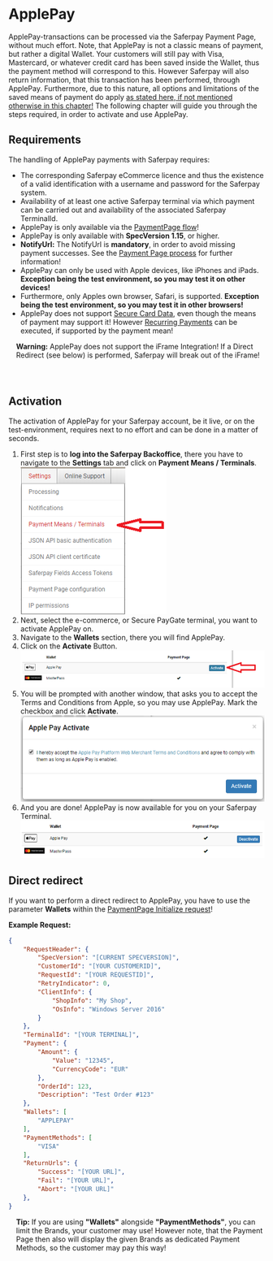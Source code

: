 # ApplePay

ApplePay-transactions can be processed via the Saferpay Payment Page, without much effort. Note, that ApplePay is not a classic means of payment, but rather a digital Wallet. Your customers will still pay with Visa, Mastercard, or whatever credit card has been saved inside the Wallet, thus the payment method will correspond to this. However Saferpay will also return information, that this transaction has been performed, through ApplePay. Furthermore, due to this nature, all options and limitations of the saved means of payment do apply [as stated here, if not mentioned otherwise in this chapter!](index.html#pm-functions)
The following chapter will guide you through the steps required, in order to activate and use ApplePay.

## <a name="ppal-requirement"></a> Requirements

The handling of ApplePay payments with Saferpay requires:

* The corresponding Saferpay eCommerce licence and thus the existence of a valid identification with a username and password for the Saferpay system.
* Availability of at least one active Saferpay terminal via which payment can be carried out and availability of the associated Saferpay TerminalId.
* ApplePay is only available via the [PaymentPage flow](Integration_PP.html)!
* ApplePay is only available with **SpecVersion 1.15**, or higher.
* **NotifyUrl:** The NotifyUrl is **mandatory**, in order to avoid missing payment successes. See the <a href="Integration_PP.html">Payment Page process</a> for further information!
* ApplePay can only be used with Apple devices, like iPhones and iPads. <strong>Exception being the test environment, so you may test it on other devices!</strong>
* Furthermore, only Apples own browser, Safari, is supported. <strong>Exception being the test environment, so you may test it in other browsers!</strong>
* ApplePay does not support [Secure Card Data](scd.html), even though the means of payment may support it! However [Recurring Payments](recurring.html) can be executed, if supported by the payment mean!

<div class="danger" style="min-height: 75px;">
  <span class="glyphicon glyphicon-remove-sign" style="color: rgb(224, 122, 105);font-size: 55px;height: 75px;float: left;margin-right: 15px;margin-top: 0px;"></span>
  <p><strong>Warning:</strong> ApplePay does not support the iFrame Integration! If a Direct Redirect (see below) is performed, Saferpay will break out of the iFrame!</p>
</div>

## <a name="apple-activation"></a> Activation

The activation of ApplePay for your Saferpay account, be it live, or on the test-environment, requires next to no effort and can be done in a matter of seconds.

1. First step is to **log into the Saferpay Backoffice**, there you have to navigate to the **Settings** tab and click on **Payment Means / Terminals**.
<br />![alt text](https://raw.githubusercontent.com/saferpay/sndbx/master/images/applepayBO1.png "ApplePay inside the Saferpay Backoffice")
2. Next, select the e-commerce, or Secure PayGate terminal, you want to activate ApplePay on. 
3. Navigate to the **Wallets** section, there you will find ApplePay.
4. Click on the **Activate** Button.
![alt text](https://raw.githubusercontent.com/saferpay/sndbx/master/images/applepayBO2.png "ApplePay inside the Saferpay Backoffice")
5. You will be prompted with another window, that asks you to accept the Terms and Conditions from Apple, so you may use ApplePay. Mark the checkbox and click **Activate**.
![alt text](https://raw.githubusercontent.com/saferpay/sndbx/master/images/applepayBO3.png "ApplePay inside the Saferpay Backoffice")
6. And you are done! ApplePay is now available for you on your Saferpay Terminal.
![alt text](https://raw.githubusercontent.com/saferpay/sndbx/master/images/applepayBO4.png "ApplePay inside the Saferpay Backoffice")

## <a name="apple-redirect"></a> Direct redirect

If you want to perform a direct redirect to ApplePay, you have to use the parameter **Wallets** within the [PaymentPage Initialize request](https://saferpay.github.io/jsonapi/#Payment_v1_PaymentPage_Initialize)!

**Example Request:**
```json 
{
    "RequestHeader": {
        "SpecVersion": "[CURRENT SPECVERSION]",
        "CustomerId": "[YOUR CUSTOMERID]",
        "RequestId": "[YOUR REQUESTID]",
        "RetryIndicator": 0,
        "ClientInfo": {
            "ShopInfo": "My Shop",
            "OsInfo": "Windows Server 2016"
        }
    },
    "TerminalId": "[YOUR TERMINAL]",
    "Payment": {
        "Amount": {
            "Value": "12345",
            "CurrencyCode": "EUR"
        },
        "OrderId": 123,
        "Description": "Test Order #123"
    },
    "Wallets": [
        "APPLEPAY"
    ],
    "PaymentMethods": [
        "VISA"
    ],
    "ReturnUrls": {
        "Success": "[YOUR URL]",
        "Fail": "[YOUR URL]",
        "Abort": "[YOUR URL]"
    },
}

```

<div class="info" style="min-height: 75px;">
  <span class="glyphicon glyphicon-info-sign" style="color: rgb(110, 199, 215);font-size: 55px;height: 75px;float: left;margin-right: 15px;margin-top: 0px;"></span>
  <p><strong>Tip:</strong> If you are using <strong>"Wallets"</strong> alongside <strong>"PaymentMethods"</strong>, you can limit the Brands, your customer may use! However note, that the Payment Page then also will display the given Brands as dedicated Payment Methods, so the customer may pay this way!</p>
</div>
